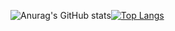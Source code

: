 ![Anurag's GitHub stats](https://github-readme-stats.vercel.app/api?username=aloekman27&hide=contribs,prs&show_icons=true&theme=radical)[![Top Langs](https://github-readme-stats.vercel.app/api/top-langs/?username=aloekman27&layout=compact)](https://github.com/anuraghazra/github-readme-stats)

